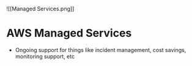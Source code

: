 ![[Managed Services.png]]
# AWS Managed Services
- Ongoing support for things like incident management, cost savings, monitoring support, etc